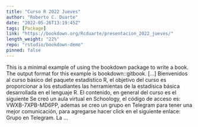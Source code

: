 ```yaml
---
title: "Curso R 2022 Jueves"
author: "Roberto C. Duarte"
date: "2022-05-26T13:19:45Z"
tags: [Package]
link: "https://bookdown.org/Rcduarte/presentacion_2022_jueves/"
length_weight: "22%"
repo: "rstudio/bookdown-demo"
pinned: false
---
```


This is a minimal example of using the bookdown package to write a book. The output format for this example is bookdown::gitbook. [...] Bienvenidos al curso básico del paquete estadístico R, el objetivo del curso es proporcionar a los estudiantes las herramientas de la estadísica básica desarrollada en el lenguaje R. El contenido, en general del curso es el siguiente Se creó un aula virtual en Schoology, el código de acceso es: VWXB-7XPB-MD6PP, ademas se creo un grupo en Telegram para tener una mejor comunicación, para agregarse hacer click en el siguiente enlace: Grupo en Telegram. La ...
